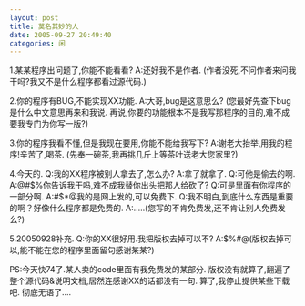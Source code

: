```yaml
---
layout: post
title: 莫名其妙的人
date: 2005-09-27 20:49:40
categories: 闲
---
```

1.某某程序出问题了,你能不能看看?
A:还好我不是作者.
(作者没死,不问作者来问我干吗?我又不是什么程序都看过源代码.)

2.你的程序有BUG,不能实现XX功能.
A:大哥,bug是这意思么?
(您最好先查下bug是什么中文意思再来和我说.
再说,你要的功能根本不是我写那程序的目的,难不成要我专门为你写一版?)

3.你的程序我看不懂,但是我现在要用,你能不能给我写下?
A:谢老大抬举,用我的程序!辛苦了,喝茶.
(先奉一碗茶,我再挑几斤上等茶叶送老大您家里?)

4.今天的.
Q:我的XX程序被别人拿去了,怎么办?
A:拿了就拿了.
Q:可他是偷去的啊.
A:@#$%你告诉我干吗,难不成我替你出头把那人给砍了?
Q:可是里面有你程序的一部分啊.
A:#$*@我的是网上发的,可以免费下.
Q:我不明白,到底什么东西是重要的啊？好像什么程序都是免费的.
A:.....(您写的不肯免费发,还不肯让别人免费发么?)


5.20050928补充.
Q:你的XX很好用.我把版权去掉可以不?
A:$%#@(版权去掉可以,能不能在您的程序里面留句感谢某某?)

PS:今天快74了.某人卖的code里面有我免费发的某部分.
版权没有就算了,翻遍了整个源代码&说明文档,居然连感谢XX的话都没有一句.
算了,我停止提供某些下载吧.
彻底无语了....